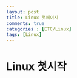 ```yaml
---
layout: post
title: Linux 첫페이지 
comments: true
categories : [ETC/Linux]
tags: [Linux]
---
```


# Linux 첫시작